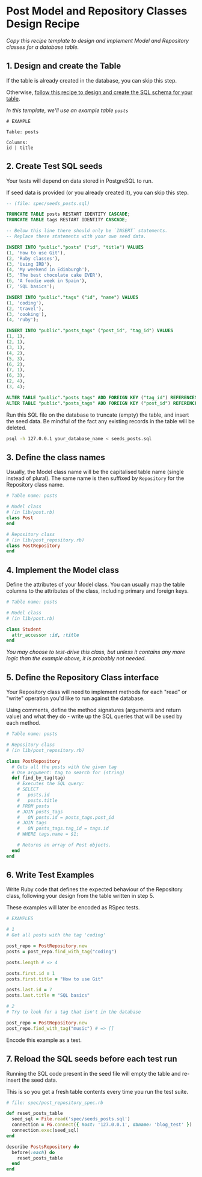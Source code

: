 # Post Model and Repository Classes Design Recipe

_Copy this recipe template to design and implement Model and Repository classes for a database table._

## 1. Design and create the Table

If the table is already created in the database, you can skip this step.

Otherwise, [follow this recipe to design and create the SQL schema for your table](./single_table_design_recipe_template.md).

*In this template, we'll use an example table `posts`*

```
# EXAMPLE

Table: posts

Columns:
id | title
```

## 2. Create Test SQL seeds

Your tests will depend on data stored in PostgreSQL to run.

If seed data is provided (or you already created it), you can skip this step.

```sql
-- (file: spec/seeds_posts.sql)

TRUNCATE TABLE posts RESTART IDENTITY CASCADE;
TRUNCATE TABLE tags RESTART IDENTITY CASCADE;

-- Below this line there should only be `INSERT` statements.
-- Replace these statements with your own seed data.

INSERT INTO "public"."posts" ("id", "title") VALUES
(1, 'How to use Git'),
(2, 'Ruby classes'),
(3, 'Using IRB'),
(4, 'My weekend in Edinburgh'),
(5, 'The best chocolate cake EVER'),
(6, 'A foodie week in Spain'),
(7, 'SQL basics');

INSERT INTO "public"."tags" ("id", "name") VALUES
(1, 'coding'),
(2, 'travel'),
(3, 'cooking'),
(4, 'ruby');

INSERT INTO "public"."posts_tags" ("post_id", "tag_id") VALUES
(1, 1),
(2, 1),
(3, 1),
(4, 2),
(5, 3),
(6, 2),
(7, 1),
(6, 3),
(2, 4),
(3, 4);

ALTER TABLE "public"."posts_tags" ADD FOREIGN KEY ("tag_id") REFERENCES "public"."tags"("id");
ALTER TABLE "public"."posts_tags" ADD FOREIGN KEY ("post_id") REFERENCES "public"."posts"("id");

```

Run this SQL file on the database to truncate (empty) the table, and insert the seed data. Be mindful of the fact any existing records in the table will be deleted.

```bash
psql -h 127.0.0.1 your_database_name < seeds_posts.sql
```

## 3. Define the class names

Usually, the Model class name will be the capitalised table name (single instead of plural). The same name is then suffixed by `Repository` for the Repository class name.

```ruby
# Table name: posts

# Model class
# (in lib/post.rb)
class Post
end

# Repository class
# (in lib/post_repository.rb)
class PostRepository
end
```

## 4. Implement the Model class

Define the attributes of your Model class. You can usually map the table columns to the attributes of the class, including primary and foreign keys.

```ruby
# Table name: posts

# Model class
# (in lib/post.rb)

class Student
  attr_accessor :id, :title
end
```

*You may choose to test-drive this class, but unless it contains any more logic than the example above, it is probably not needed.*

## 5. Define the Repository Class interface

Your Repository class will need to implement methods for each "read" or "write" operation you'd like to run against the database.

Using comments, define the method signatures (arguments and return value) and what they do - write up the SQL queries that will be used by each method.

```ruby
# Table name: posts

# Repository class
# (in lib/post_repository.rb)

class PostRepository
  # Gets all the posts with the given tag
  # One argument: tag to search for (string)
  def find_by_tag(tag)
    # Executes the SQL query:
    # SELECT
    #   posts.id
    #   posts.title
    # FROM posts
    # JOIN posts_tags
    #   ON posts.id = posts_tags.post_id
    # JOIN tags
    #   ON posts_tags.tag_id = tags.id
    # WHERE tags.name = $1;

    # Returns an array of Post objects.
  end
end
```

## 6. Write Test Examples

Write Ruby code that defines the expected behaviour of the Repository class, following your design from the table written in step 5.

These examples will later be encoded as RSpec tests.

```ruby
# EXAMPLES

# 1
# Get all posts with the tag 'coding'

post_repo = PostRepository.new
posts = post_repo.find_with_tag("coding")

posts.length # => 4

posts.first.id = 1
posts.first.title = "How to use Git"

posts.last.id = 7
posts.last.title = "SQL basics"

# 2
# Try to look for a tag that isn't in the database

post_repo = PostRepository.new
post_repo.find_with_tag("music") # => []
```

Encode this example as a test.

## 7. Reload the SQL seeds before each test run

Running the SQL code present in the seed file will empty the table and re-insert the seed data.

This is so you get a fresh table contents every time you run the test suite.

```ruby
# file: spec/post_repository_spec.rb

def reset_posts_table
  seed_sql = File.read('spec/seeds_posts.sql')
  connection = PG.connect({ host: '127.0.0.1', dbname: 'blog_test' })
  connection.exec(seed_sql)
end

describe PostsRepository do
  before(:each) do 
    reset_posts_table
  end
end
```
